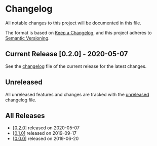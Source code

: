 # Changelog

All notable changes to this project will be documented in this file.

The format is based on [Keep a Changelog](https://keepachangelog.com/en/1.0.0/),
and this project adheres to [Semantic Versioning](https://semver.org/spec/v2.0.0.html).

## Current Release [0.2.0] - 2020-05-07

See the [changelog](.changelog/CHANGELOG-0.2.0.md) file of the current release for the latest changes.

## Unreleased

All unreleased features and changes are tracked with the [unreleased](.changelog/UNRELEASED.md) changelog file.

## All Releases

- [[0.2.0](.changelog/CHANGELOG-0.2.0.md)] released on 2020-05-07
- [[0.1.0](.changelog/CHANGELOG-0.1.0.md)] released on 2019-09-17
- [[0.0.0](.changelog/CHANGELOG-0.0.0.md)] released on 2019-06-20
